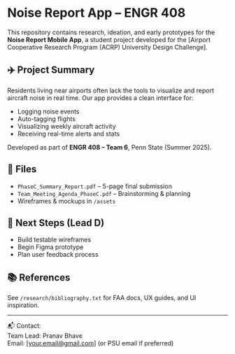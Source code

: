 # Noise Report App – ENGR 408

This repository contains research, ideation, and early prototypes for the **Noise Report Mobile App**, a student project developed for the [Airport Cooperative Research Program (ACRP) University Design Challenge].

## ✈️ Project Summary
Residents living near airports often lack the tools to visualize and report aircraft noise in real time. Our app provides a clean interface for:
- Logging noise events
- Auto-tagging flights
- Visualizing weekly aircraft activity
- Receiving real-time alerts and stats

Developed as part of **ENGR 408 – Team 6**, Penn State (Summer 2025).

## 📄 Files
- `PhaseC_Summary_Report.pdf` – 5-page final submission
- `Team_Meeting_Agenda_PhaseC.pdf` – Brainstorming & planning
- Wireframes & mockups in `/assets`

## 🧪 Next Steps (Lead D)
- Build testable wireframes
- Begin Figma prototype
- Plan user feedback process

## 📚 References
See `/research/bibliography.txt` for FAA docs, UX guides, and UI inspiration.

---

📬 Contact:  
Team Lead: Pranav Bhave  
Email: [your.email@gmail.com] (or PSU email if preferred)
